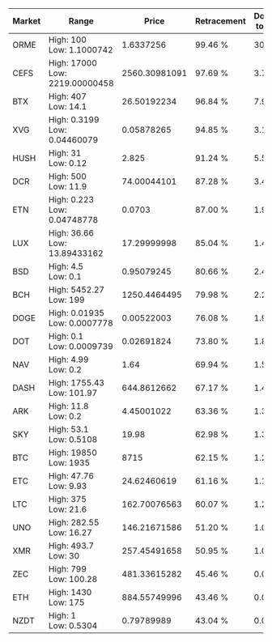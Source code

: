 | Market | Range | Price| Retracement | Doubles to 50% |
| --- | --- | --- | --- | --- |
| ORME | High: 100<br />Low: 1.1000742 | 1.6337256 | 99.46 % | 30.94 |
| CEFS | High: 17000<br />Low: 2219.00000458 | 2560.30981091 | 97.69 % | 3.75 |
| BTX | High: 407<br />Low: 14.1 | 26.50192234 | 96.84 % | 7.94 |
| XVG | High: 0.3199<br />Low: 0.04460079 | 0.05878265 | 94.85 % | 3.10 |
| HUSH | High: 31<br />Low: 0.12 | 2.825 | 91.24 % | 5.51 |
| DCR | High: 500<br />Low: 11.9 | 74.00044101 | 87.28 % | 3.46 |
| ETN | High: 0.223<br />Low: 0.04748778 | 0.0703 | 87.00 % | 1.92 |
| LUX | High: 36.66<br />Low: 13.89433162 | 17.29999998 | 85.04 % | 1.46 |
| BSD | High: 4.5<br />Low: 0.1 | 0.95079245 | 80.66 % | 2.42 |
| BCH | High: 5452.27<br />Low: 199 | 1250.4464495 | 79.98 % | 2.26 |
| DOGE | High: 0.01935<br />Low: 0.0007778 | 0.00522003 | 76.08 % | 1.93 |
| DOT | High: 0.1<br />Low: 0.0009739 | 0.02691824 | 73.80 % | 1.88 |
| NAV | High: 4.99<br />Low: 0.2 | 1.64 | 69.94 % | 1.58 |
| DASH | High: 1755.43<br />Low: 101.97 | 644.8612662 | 67.17 % | 1.44 |
| ARK | High: 11.8<br />Low: 0.2 | 4.45001022 | 63.36 % | 1.35 |
| SKY | High: 53.1<br />Low: 0.5108 | 19.98 | 62.98 % | 1.34 |
| BTC | High: 19850<br />Low: 1935 | 8715 | 62.15 % | 1.25 |
| ETC | High: 47.76<br />Low: 9.93 | 24.62460619 | 61.16 % | 1.17 |
| LTC | High: 375<br />Low: 21.6 | 162.70076563 | 60.07 % | 1.22 |
| UNO | High: 282.55<br />Low: 16.27 | 146.21671586 | 51.20 % | 1.02 |
| XMR | High: 493.7<br />Low: 30 | 257.45491658 | 50.95 % | 1.02 |
| ZEC | High: 799<br />Low: 100.28 | 481.33615282 | 45.46 % | 0.00 |
| ETH | High: 1430<br />Low: 175 | 884.55749996 | 43.46 % | 0.00 |
| NZDT | High: 1<br />Low: 0.5304 | 0.79789989 | 43.04 % | 0.00 |
